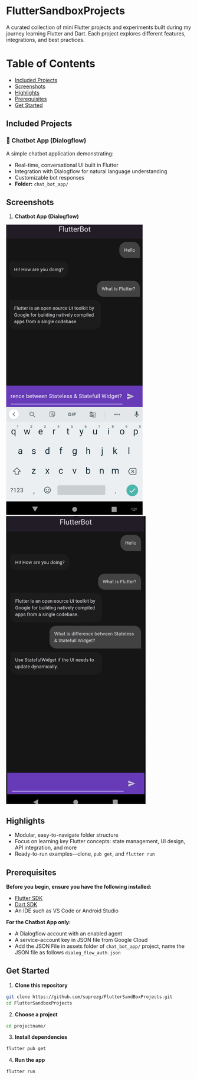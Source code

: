# FlutterSandboxProjects
A curated collection of mini Flutter projects and experiments built during my journey learning Flutter and Dart. Each project explores different features, integrations, and best practices.

# Table of Contents
-   [Included Projects](#included-projects)
-   [Screenshots](#screenshots)
-   [Highlights](#highlights)
-   [Prerequisites](#prerequisites)
-   [Get Started](#get-started)

## Included Projects
### 🤖 Chatbot App (Dialogflow) 
A simple chatbot application demonstrating: 
- Real-time, conversational UI built in Flutter 
- Integration with Dialogflow for natural language understanding 
- Customizable bot responses 
- **Folder:** `chat_bot_app/`

## Screenshots 
1. **Chatbot App (Dialogflow)**

![Chatbot Screen 1](/screenshots/chat_bot_app1.png) ![Chatbot Screen 2](/screenshots/chat_bot_app2.png)
## Highlights 
- Modular, easy-to-navigate folder structure 
- Focus on learning key Flutter concepts: state management, UI design, API integration, and more
- Ready-to-run examples—clone, `pub get`, and `flutter run` 

## Prerequisites 
**Before you begin, ensure you have the following installed:**
- [Flutter SDK](https://flutter.dev/docs/get-started/install) 
- [Dart SDK](https://dart.dev/get-dart) 
- An IDE such as VS Code or Android Studio 

**For the Chatbot App only:**
- A Dialogflow account with an enabled agent 
- A service-account key in JSON file from Google Cloud 
- Add the JSON File in assets folder of `chat_bot_app/` project, name the JSON file as follows `dialog_flow_auth.json`

## Get Started 
1. **Clone this repository** 
```bash
git clone https://github.com/suprezg/FlutterSandBoxProjects.git
cd FlutterSandboxProjects
```
2. **Choose a project**
```bash
cd projectname/
```
3. **Install dependencies**
```bash
flutter pub get
```
4. **Run the app**
```bash
flutter run
```
